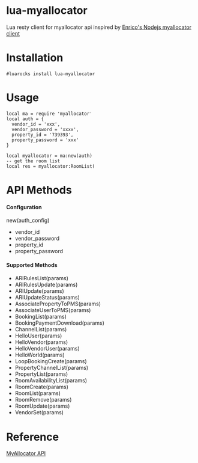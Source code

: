 # lua-myallocator
Lua resty client for myallocator api inspired by [Enrico's Nodejs myallocator client](https://github.com/la-yumba/my-allocator)

# Installation
```
#luarocks install lua-myallocator
```

# Usage
```
local ma = require 'myallocator'
local auth = {
  vendor_id = 'xxx',
  vendor_password = 'xxxx',
  property_id = '739393',
  property_password = 'xxx' 
}

local myallocator = ma:new(auth)
-- get the room list
local res = myallocator:RoomList(

```

# API Methods

#### Configuration 

new(auth_config) 
- vendor_id
- vendor_password
- property_id
- property_password


#### Supported Methods
- ARIRulesList(params)
- ARIRulesUpdate(params)
- ARIUpdate(params) 
- ARIUpdateStatus(params)
- AssociatePropertyToPMS(params)
- AssociateUserToPMS(params)
- BookingList(params)
- BookingPaymentDownload(params)
- ChannelList(params)
- HelloUser(params)
- HelloVendor(params)
- HelloVendorUser(params)
- HelloWorld(params)
- LoopBookingCreate(params)
- PropertyChannelList(params)
- PropertyList(params)
- RoomAvailabilityList(params)
- RoomCreate(params)
- RoomList(params)
- RoomRemove(params)
- RoomUpdate(params)
- VendorSet(params)

# Reference
[MyAllocator API](http://myallocator.github.io/apidocs)

